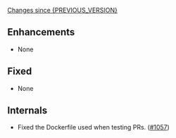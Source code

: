 [Changes since {PREVIOUS_VERSION}](https://github.com/realm/realm-studio/compare/{PREVIOUS_VERSION}...{CURRENT_VERSION})

## Enhancements
- None

## Fixed
- None

## Internals
- Fixed the Dockerfile used when testing PRs. ([#1057](https://github.com/realm/realm-studio/pull/1057))
